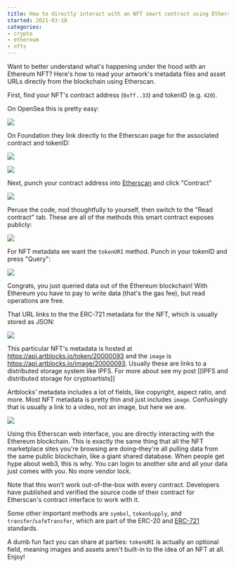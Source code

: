 ```yaml
---
title: How to directly interact with an NFT smart contract using Etherscan
started: 2021-03-18
categories:
- crypto
- ethereum
- nfts
---
```


Want to better understand what's happening under the hood with an Ethereum NFT? Here's how to read your artwork's metadata files and asset URLs directly from the blockchain using Etherscan.

First, find your NFT's contract address (`0xff..33`) and tokenID (e.g. `420`). 

On OpenSea this is pretty easy:

[![](https://dl.dropboxusercontent.com/s%2Fneozs9shb5dd61j%2FScreen%2520Shot%25202021-03-18%2520at%252011-36-21%2520Sentience%252093%2520-%2520Art%2520Blocks%2520Playground%2520%2520OpenSea%2520.png)](https://opensea.io/assets/0xa7d8d9ef8d8ce8992df33d8b8cf4aebabd5bd270/20000093)

On Foundation they link directly to the Etherscan page for the associated contract and tokenID:

[![](https://dl.dropboxusercontent.com/s%2Fs2306gwob5kqdm2%2FScreen%2520Shot%25202021-03-18%2520at%252012-03-41%2520FVCKMALLER%2520%2520CRYSTALIZE%2520%2520Foundation%2520.png)](https://foundation.app/justinmaller/fvckmaller-crystalize-9150)

![](https://dl.dropboxusercontent.com/s%2F90h1no9y2egs7nm%2FScreen%2520Shot%25202021-03-18%2520at%252012-01-44%2520FND%2520NFT%2520%2528FNDNFT%2529%2520Token%2520Tracker%2520%2520Etherscan%2520.png)

Next, punch your contract address into [Etherscan](https://etherscan.io) and click "Contract"

![](https://dl.dropboxusercontent.com/s%2Fcyo7cep1kfvs9dr%2FScreen%2520Shot%25202021-03-18%2520at%252011-38-36%2520GenArt721Core%2520%25200xa7d8d9ef8d8ce8992df33d8b8cf4aebabd5bd270%2520.png)

Peruse the code, nod thoughtfully to yourself, then switch to the "Read contract" tab. These are all of the methods this smart contract exposes publicly:

![](https://dl.dropboxusercontent.com/s%2Fkjk99qvtey26k4b%2FScreen%2520Shot%25202021-03-18%2520at%252011-45-45%2520GenArt721Core%2520%25200xa7d8d9ef8d8ce8992df33d8b8cf4aebabd5bd270%2520.png)

For NFT metadata we want the `tokenURI` method. Punch in your tokenID and press "Query":

![](https://dl.dropboxusercontent.com/s%2Fu86hs93ar5dquih%2FScreen%2520Shot%25202021-03-18%2520at%252011-50-19%2520GenArt721Core%2520%25200xa7d8d9ef8d8ce8992df33d8b8cf4aebabd5bd270%2520.png%2528990293801%2529.png.png)

Congrats, you just queried data out of the Ethereum blockchain! With Ethereum you have to pay to write data (that's the gas fee), but read operations are free.

That URL links to the the ERC-721 metadata for the NFT, which is usually stored as JSON:

[![](https://dl.dropboxusercontent.com/s%2F0th781a7a032aio%2FScreen%2520Shot%25202021-03-18%2520at%252011-51-43%2520Mozilla%2520Firefox%2520.png)](https://api.artblocks.io/token/20000093)

This particular NFT's metadata is hosted at https://api.artblocks.io/token/20000093 and the `image` is https://api.artblocks.io/image/20000093. Usually these are links to a distributed storage system like IPFS. For more about see my post [[IPFS and distributed storage for cryptoartists]]

Artblocks' metadata includes a lot of fields, like copyright, aspect ratio, and more. Most NFT metadata is pretty thin and just includes `image`. Confusingly that is usually a link to a video, not an image, but here we are.

[![](https://dl.dropboxusercontent.com/s%2Fqktg6qi1hb2rela%2FScreen%2520Shot%25202021-03-18%2520at%252011-52-35%2520Mozilla%2520Firefox%2520.png)](https://ipfs.io/ipfs/Qma6WWxiXJXstMqWGetESjd8vhVu8YnDefsA2HfVNxn3VD/metadata.json)

Using this Etherscan web interface, you are directly interacting with the Ethereum blockchain. This is exactly the same thing that all the NFT marketplace sites you're browsing are doing–they're all pulling data from the same public blockchain, like a giant shared database. When people get hype about web3, this is why. You can login to another site and all your data just comes with you. No more vendor lock.

Note that this won't work out-of-the-box with every contract. Developers have published and verified the source code of their contract for Etherscan's contract interface to work with it.

Some other important methods are `symbol`, `tokenSupply`, and `transfer`/`safeTransfer`, which are part of the ERC-20 and [ERC-721](https://eips.ethereum.org/EIPS/eip-721) standards. 

A dumb fun fact you can share at parties: `tokenURI` is actually an optional field, meaning images and assets aren't built-in to the idea of an NFT at all. Enjoy!
